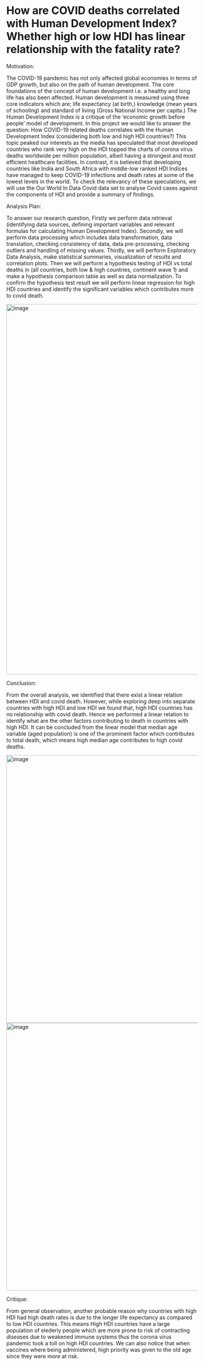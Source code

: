 # How are COVID deaths correlated with Human Development Index? Whether high or low HDI has linear relationship with the fatality rate?

Motivation:

The COVID-19 pandemic has not only affected global economies in terms of GDP growth, but also on the path of human development. The core foundations of the concept of human development i.e. a healthy and long life has also been affected. Human development is measured using three core indicators which are; life expectancy (at birth,) knowledge (mean years of schooling) and standard of living (Gross National Income per capita.) The Human Development Index is a critique of the ‘economic growth before people’ model of development. In this project we would like to answer the question: How COVID-19 related deaths correlates with the Human Development Index (considering both low and high HDI countries?) This topic peaked our interests as the media has speculated that most developed countries who rank very high on the HDI topped the charts of corona virus deaths worldwide per million population, albeit having a strongest and most efficient healthcare facilities. In contrast, it is believed that developing countries like India and South Africa with middle-low ranked HDI Indices have managed to keep COVID-19 infections and death rates at some of the lowest levels in the world. To check the relevancy of these speculations, we will use the Our World In Data Covid data set to analyse Covid cases against the components of HDI and provide a summary of findings.

Analysis Plan:

To answer our research question, Firstly we perform data retrieval (identifying data sources, defining important variables and relevant formulas for calculating Human Development Index). Secondly, we will perform data processing which includes data transformation, data translation, checking consistency of data, data pre-processing, checking outliers and handling of missing values. Thirdly, we will perform Exploratory Data Analysis, make statistical summaries, visualization of results and correlation plots. Then we will perform a hypothesis testing of HDI vs total deaths in (all countries, both low & high countries, continent wave 1) and make a hypothesis comparison table as well as data normalization. To confirm the hypothesis test result we will perform linear regression for high HDI countries and identify the significant variables which contributes more to covid death.

<img width="974" alt="image" src="https://user-images.githubusercontent.com/63796480/179194561-1f181ec8-86b4-4ab8-9aba-c82a998ba0c6.png">

Conclusion:

From the overall analysis, we identified that there exist a linear relation between HDI and covid death. However, while exploring deep into separate countries with high HDI and low HDI we found that, high HDI countries has no relationship with covid death. Hence we performed a linear relation to identify what are the other factors contributing to death in countries with high HDI. It can be concluded from the linear model that median age variable (aged population) is one of the prominent factor which contributes to total death, which means high median age contributes to high covid deaths.

<img width="704" alt="image" src="https://user-images.githubusercontent.com/63796480/179194834-cfedaf61-607b-4191-8903-860b96b66116.png">
<img width="704" alt="image" src="https://user-images.githubusercontent.com/63796480/179194910-b48745ca-4fc3-4f20-92b0-2d1de4fe9579.png">


Critique:

From general observation, another probable reason why countries with high HDI had high death rates is due to the longer life expectancy as compared to low HDI countries. This means High HDI countries have a large population of elederly people which are more prone to risk of contracting diseases due to weakened immune systems thus the corona virus pandemic took a toll on high HDI countries. We can also notice that when vaccines where being administered, high priority was given to the old age since they were more at risk.
